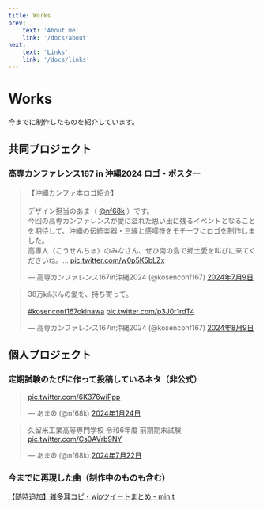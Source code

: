 ```yaml
---
title: Works
prev:
    text: 'About me'
    link: '/docs/about'
next:
    text: 'Links'
    link: '/docs/links'
---
```


# Works

今までに制作したものを紹介しています。

## 共同プロジェクト

### 高専カンファレンス167 in 沖縄2024 ロゴ・ポスター

<blockquote class="twitter-tweet" data-lang="ja" data-theme="light"><p lang="ja" dir="ltr">【沖縄カンファ本ロゴ紹介】<br><br>デザイン担当のあま（ <a href="https://twitter.com/nf68k?ref_src=twsrc%5Etfw">@nf68k</a> ）です。<br>今回の高専カンファレンスが愛に溢れた思い出に残るイベントとなることを期待して、沖縄の伝統楽器・三線と感嘆符をモチーフにロゴを制作しました。<br>高専人（こうせんちゅ）のみなさん、ぜひ南の島で郷土愛を叫びに来てくださいね。… <a href="https://t.co/w0p5K5bLZx">pic.twitter.com/w0p5K5bLZx</a></p>&mdash; 高専カンファレンス167in沖縄2024 (@kosenconf167) <a href="https://twitter.com/kosenconf167/status/1810667874941559221?ref_src=twsrc%5Etfw">2024年7月9日</a></blockquote> <!-- <script async src="https://platform.twitter.com/widgets.js" charset="utf-8"></script> -->

<blockquote class="twitter-tweet" data-lang="ja" data-theme="light"><p lang="ja" dir="ltr">38万㎢ぶんの愛を、持ち寄って。<br><br> <a href="https://twitter.com/hashtag/kosenconf167okinawa?src=hash&amp;ref_src=twsrc%5Etfw">#kosenconf167okinawa</a> <a href="https://t.co/p3J0r1rdT4">pic.twitter.com/p3J0r1rdT4</a></p>&mdash; 高専カンファレンス167in沖縄2024 (@kosenconf167) <a href="https://twitter.com/kosenconf167/status/1821897733978124443?ref_src=twsrc%5Etfw">2024年8月9日</a></blockquote> <!-- <script async src="https://platform.twitter.com/widgets.js" charset="utf-8"></script> -->

## 個人プロジェクト

### 定期試験のたびに作って投稿しているネタ（非公式）

<blockquote class="twitter-tweet" data-lang="ja" data-theme="light"><p lang="zxx" dir="ltr"><a href="https://t.co/6K376wiPpp">pic.twitter.com/6K376wiPpp</a></p>&mdash; あま℗ (@nf68k) <a href="https://twitter.com/nf68k/status/1749994180707860925?ref_src=twsrc%5Etfw">2024年1月24日</a></blockquote> <!-- <script async src="https://platform.twitter.com/widgets.js" charset="utf-8"></script> -->

<blockquote class="twitter-tweet" data-lang="ja" data-theme="light"><p lang="ja" dir="ltr">久留米工業高等専門学校 令和6年度 前期期末試験 <a href="https://t.co/Cs0AVrb9NY">pic.twitter.com/Cs0AVrb9NY</a></p>&mdash; あま℗ (@nf68k) <a href="https://twitter.com/nf68k/status/1815325921437778396?ref_src=twsrc%5Etfw">2024年7月22日</a></blockquote> <!-- <script async src="https://platform.twitter.com/widgets.js" charset="utf-8"></script> -->

### 今までに再現した曲（制作中のものも含む）

[【随時追加】雑多耳コピ・wipツイートまとめ - min.t](https://min.togetter.com/a0ooiKm)